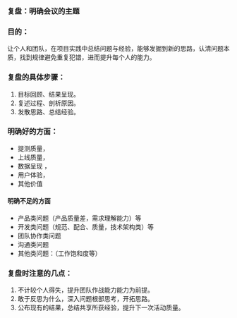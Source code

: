 ### 复盘：明确会议的主题

### 目的：
让个人和团队，在项目实践中总结问题与经验，能够发掘到新的思路，认清问题本质，找到规律避免重复犯错，进而提升每个人的能力。

### 复盘的具体步骤：
1. 目标回顾、结果呈现。
2. 复述过程、剖析原因。
3. 发散思路、总结经验。

### 明确好的方面：
+ 提测质量，
+ 上线质量，
+ 数据呈现 ，
+ 用户体验，
+ 其他价值

#### 明确不足的方面
+ 产品类问题（产品质量差，需求理解能力）等
+ 开发类问题（规范、配合、质量，技术架构类）等
+ 团队协作类问题
+ 沟通类问题
+ 其他类问题：（工作饱和度等）

### 复盘时注意的几点：
1. 不计较个人得失，提升团队作战能力能力为前提。
2. 敢于反思为什么，深入问题根部思考，开拓思路。
3. 公布现有的结果，总结共享所获经验，提升下一次活动质量。
